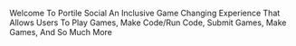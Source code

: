 Welcome To Portile Social An Inclusive Game Changing Experience That Allows Users To Play Games, Make Code/Run Code, Submit Games, Make Games, And So Much More 
